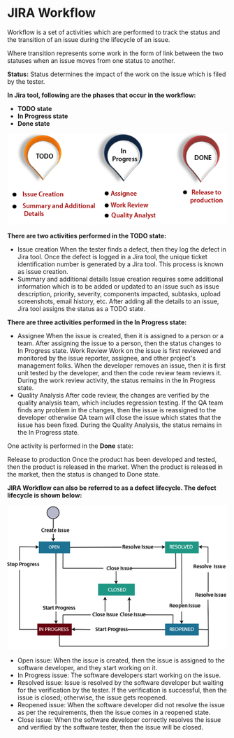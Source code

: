 # JIRA Workflow

Workflow is a set of activities which are performed to track the status and the transition of an issue during the lifecycle of an issue.

Where transition represents some work in the form of link between the two statuses when an issue moves from one status to another.

**Status:** Status determines the impact of the work on the issue which is filed by the tester.

**In Jira tool, following are the phases that occur in the workflow:**

- **TODO state**
- **In Progress state**
- **Done state**

<img src="https://github.com/LeemaJosephine18/JiraContent/blob/main/jira-workflow.png">

**There are two activities performed in the TODO state:**

- Issue creation
When the tester finds a defect, then they log the defect in Jira tool. Once the defect is logged in a Jira tool, the unique ticket identification number is generated by a Jira tool. This process is known as issue creation.
- Summary and additional details
Issue creation requires some additional information which is to be added or updated to an issue such as issue description, priority, severity, components impacted, subtasks, upload screenshots, email history, etc. After adding all the details to an issue, Jira tool assigns the status as a TODO state.

**There are three activities performed in the In Progress state:**

- Assignee
When the issue is created, then it is assigned to a person or a team. After assigning the issue to a person, then the status changes to In Progress state.
Work Review
Work on the issue is first reviewed and monitored by the issue reporter, assignee, and other project's management folks. When the developer removes an issue, then it is first unit tested by the developer, and then the code review team reviews it. During the work review activity, the status remains in the In Progress state.
- Quality Analysis
After code review, the changes are verified by the quality analysis team, which includes regression testing. If the QA team finds any problem in the changes, then the issue is reassigned to the developer otherwise QA team will close the issue which states that the issue has been fixed. During the Quality Analysis, the status remains in the In Progress state.

One activity is performed in the **Done** state:

Release to production Once the product has been developed and tested, then the product is released in the market. When the product is released in the market, then the status is changed to Done state.

**JIRA Workflow can also be referred to as a defect lifecycle. The defect lifecycle is shown below:**

<img src="https://github.com/LeemaJosephine18/JiraContent/blob/main/jira-workflow2.png">

- Open issue: When the issue is created, then the issue is assigned to the software developer, and they start working on it.
- In Progress issue: The software developers start working on the issue.
- Resolved issue: Issue is resolved by the software developer but waiting for the verification by the tester. If the verification is successful, then the issue is closed; otherwise, the issue gets reopened.
- Reopened issue: When the software developer did not resolve the issue as per the requirements, then the issue comes in a reopened state.
- Close issue: When the software developer correctly resolves the issue and verified by the software tester, then the issue will be closed.
